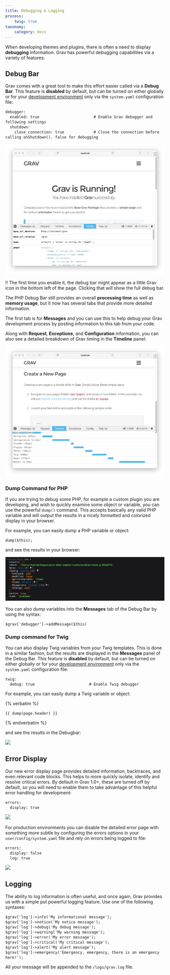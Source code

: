 ```yaml
---
title: Debugging & Logging
process:
    twig: true
taxonomy:
    category: docs
---
```


When developing themes and plugins, there is often a need to display **debugging** information. Grav has powerful debugging capabilities via a variety of features:

## Debug Bar

Grav comes with a great tool to make this effort easier called via a **Debug Bar**.  This feature is **disabled** by default, but can be turned on either globally or for your [development environment](../environment-config) only via the `system.yaml` configuration file:

```
debugger:
  enabled: true                        # Enable Grav debugger and following settings
  shutdown:
    close_connection: true             # Close the connection before calling onShutdown(). false for debugging
```

![](config.png)

!! The first time you enable it, the debug bar might appear as a little Grav icon in the bottom left of the page. Clicking that will show the full debug bar.

The PHP Debug Bar still provides an overall **processing time** as well as **memory usage**, but it now has several tabs that provide more detailed information.

The first tab is for **Messages** and you can use this to help debug your Grav development process by posting information to this tab from your code.

Along with **Request**, **Exceptions**, and **Configuration** information, you can also see a detailed breakdown of Grav timing in the **Timeline** panel:

![](timeline.png)

### Dump Command for PHP

If you are trying to debug some PHP, for example a custom plugin you are developing, and wish to quickly examine some object or variable, you can use the powerful `dump()` command.  This accepts basically any valid PHP variable and will output the results in a nicely formatted and colorized display in your browser.

For example, you can easily dump a PHP variable or object:

```
dump($this);
```

and see the results in your browser:

![](dump.png)

You can also dump variables into the **Messages** tab of the Debug Bar by using the syntax:

```
$grav['debugger']->addMessage($this)
```

### Dump command for Twig

You can also display Twig variables from your Twig templates.  This is done in a similar fashion, but the results are displayed in the **Messages** panel of the Debug Bar. This feature is **disabled** by default, but can be turned on either globally or for your [development environment](../environment-config) only via the `system.yaml` configuration file:

```
twig:
  debug: true                        # Enable Twig debugger
````

For example, you can easily dump a Twig variable or object:

{% verbatim %}
```
{{ dump(page.header) }}
```
{% endverbatim %}

and see the results in the Debugbar:

![](twig-dump.png)

## Error Display

Our new error display page provides detailed information, backtraces, and even relevant code blocks.  This helps to more quickly isolate, identify and resolve critical errors. By default in Grav 1.0+, these are turned off by default, so you will need to enable them to take advantage of this helpful error handling for development:

```
errors:
  display: true
```

![](error.png)

For production environments you can disable the detailed error page with something more subtle by configuring the errors options in your `user/config/system.yaml` file and rely on errors being logged to file:

```
errors:
  display: false
  log: true
```

![](error2.png)

## Logging

The ability to log information is often useful, and once again, Grav provides us with a simple put powerful logging feature.  Use one of the following syntaxes:

```
$grav['log']->info('My informational message');
$grav['log']->notice('My notice message');
$grav['log']->debug('My debug message');
$grav['log']->warning('My warning message');
$grav['log']->error('My error message');
$grav['log']->critical('My critical message');
$grav['log']->alert('My alert message');
$grav['log']->emergency('Emergency, emergency, there is an emergency here!');

```

All your message will be appended to the `/logs/grav.log` file.
